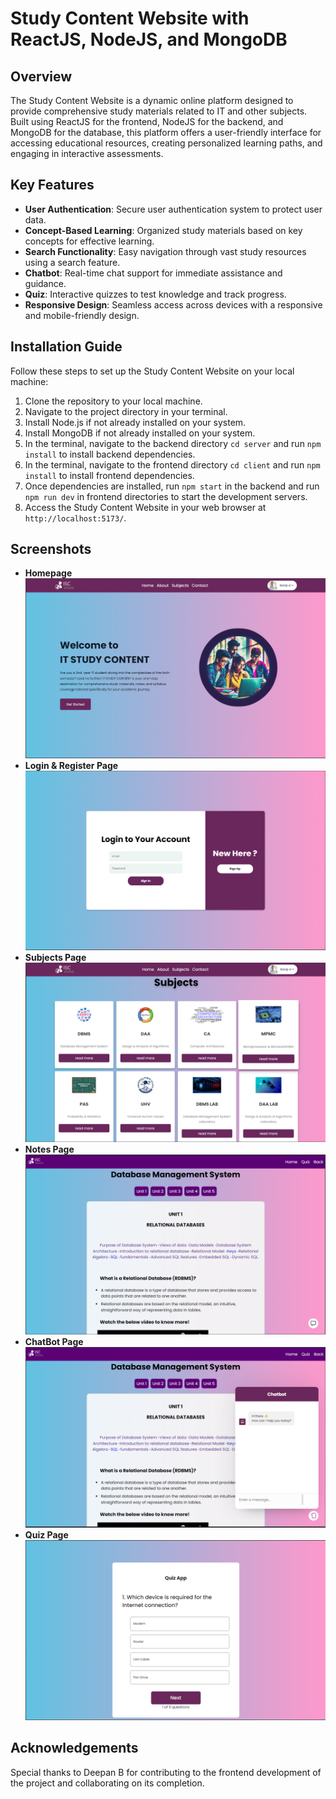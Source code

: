 # Study Content Website with ReactJS, NodeJS, and MongoDB

## Overview

The Study Content Website is a dynamic online platform designed to provide comprehensive study materials related to IT and other subjects. Built using ReactJS for the frontend, NodeJS for the backend, and MongoDB for the database, this platform offers a user-friendly interface for accessing educational resources, creating personalized learning paths, and engaging in interactive assessments.

## Key Features

- **User Authentication**: Secure user authentication system to protect user data.
- **Concept-Based Learning**: Organized study materials based on key concepts for effective learning.
- **Search Functionality**: Easy navigation through vast study resources using a search feature.
- **Chatbot**: Real-time chat support for immediate assistance and guidance.
- **Quiz**: Interactive quizzes to test knowledge and track progress.
- **Responsive Design**: Seamless access across devices with a responsive and mobile-friendly design.

## Installation Guide

Follow these steps to set up the Study Content Website on your local machine:

1. Clone the repository to your local machine.
2. Navigate to the project directory in your terminal.
3. Install Node.js if not already installed on your system.
4. Install MongoDB if not already installed on your system.
5. In the terminal, navigate to the backend directory `cd server` and run `npm install` to install backend dependencies.
6. In the terminal, navigate to the frontend directory `cd client` and run `npm install` to install frontend dependencies.
7. Once dependencies are installed, run `npm start` in the backend and  run `npm run dev` in frontend directories to start the development servers.
8. Access the Study Content Website in your web browser at `http://localhost:5173/`.

## Screenshots

- **Homepage**
  ![Homepage](screenshots/homepage.png)
- **Login & Register Page**
  ![Login & Register Page](screenshots/login_register.png)
- **Subjects Page**
  ![Subjects Page](screenshots/subjects.png)
- **Notes Page**
  ![Notes Page](screenshots/notes.png)
- **ChatBot Page**
  ![ChatBot Page](screenshots/chatbot.png)
- **Quiz Page**
  ![Quiz Page](screenshots/quiz.png)

## Acknowledgements

Special thanks to Deepan B for contributing to the frontend development of the project and collaborating on its completion.

